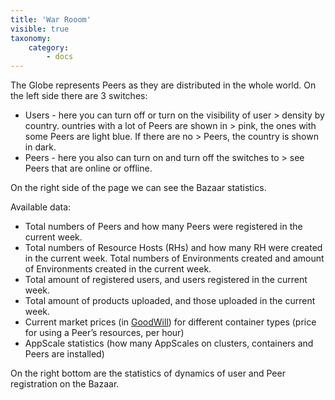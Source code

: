 ```yaml
---
title: 'War Rooom'
visible: true
taxonomy:
    category:
        - docs
---
```

The Globe represents Peers as they are distributed in the whole world. On the left side there are 3 switches:

- Users - here you can turn off or turn on the visibility of user > density by country. ountries with a lot of Peers are shown in > pink, the ones with some Peers are light blue. If there are no > Peers, the country is shown in dark.
- Peers - here you also can turn on and turn off the switches to > see Peers that are online or offline.

On the right side of the page we can see the Bazaar statistics.

Available data:

- Total numbers of Peers and how many Peers were registered in the current week.
- Total numbers of Resource Hosts (RHs) and how many RH were created in the current week. Total numbers of Environments created and amount of Environments created in the current week.
- Total amount of registered users, and users registered in the current week.
- Total amount of products uploaded, and those uploaded in the current week.
- Current market prices (in [GoodWill](https://subutai.io/goodwill.html)) for different container types (price for using a Peer’s resources, per hour)
- AppScale statistics (how many AppScales on clusters, containers and Peers are installed)

On the right bottom are the statistics of dynamics of user and Peer registration on the Bazaar.